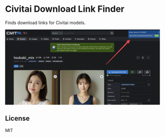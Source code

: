 # Civitai Download Link Finder
Finds download links for Civitai models.

![Screenshot](./screenshots/1.png)

## License

MIT
